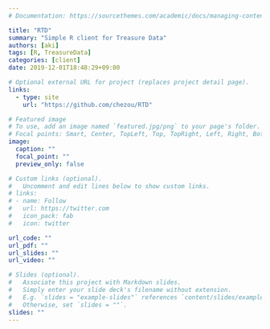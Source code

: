 ```yaml
---
# Documentation: https://sourcethemes.com/academic/docs/managing-content/

title: "RTD"
summary: "Simple R client for Treasure Data"
authors: [aki]
tags: [R, TreasureData]
categories: [client]
date: 2019-12-01T18:48:29+09:00

# Optional external URL for project (replaces project detail page).
links:
  - type: site
    url: "https://github.com/chezou/RTD"

# Featured image
# To use, add an image named `featured.jpg/png` to your page's folder.
# Focal points: Smart, Center, TopLeft, Top, TopRight, Left, Right, BottomLeft, Bottom, BottomRight.
image:
  caption: ""
  focal_point: ""
  preview_only: false

# Custom links (optional).
#   Uncomment and edit lines below to show custom links.
# links:
# - name: Follow
#   url: https://twitter.com
#   icon_pack: fab
#   icon: twitter

url_code: ""
url_pdf: ""
url_slides: ""
url_video: ""

# Slides (optional).
#   Associate this project with Markdown slides.
#   Simply enter your slide deck's filename without extension.
#   E.g. `slides = "example-slides"` references `content/slides/example-slides.md`.
#   Otherwise, set `slides = ""`.
slides: ""
---
```

